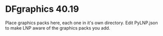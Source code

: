 DFgraphics 40.19
==========

Place graphics packs here, each one in it's own directory. Edit PyLNP.json to
make LNP aware of the graphics packs you add.